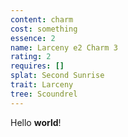 ```yaml
---
content: charm
cost: something
essence: 2
name: Larceny e2 Charm 3
rating: 2
requires: []
splat: Second Sunrise
trait: Larceny
tree: Scoundrel
---
```


Hello **world**!
